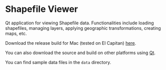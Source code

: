 # Shapefile Viewer
Qt application for viewing Shapefile data. Functionalities include loading shapefiles, managing layers, applying geographic transformations, creating maps, etc.

Download the release build for Mac (tested on El Capitan) [here](https://github.com/zhihao-liu/shapefile-viewer-qt/releases/download/1.0/shapefile-viewer-release.zip).

You can also download the source and build on other platforms using [Qt](https://www.qt.io).

You can find sample data files in the `data` directory.
